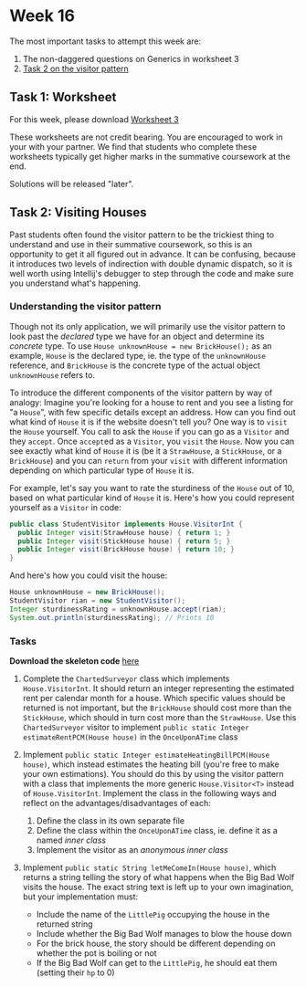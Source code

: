 # Week 16

The most important tasks to attempt this week are:
1. The non-daggered questions on Generics in worksheet 3 
2. [Task 2 on the visitor pattern](#task-2-visiting-houses)

## Task 1: Worksheet

For this week, please
download [Worksheet 3](https://www.ole.bris.ac.uk/bbcswebdav/courses/COMS10017_2021_TB-2/content/oo/pdfs/sheet3_problems.pdf)

These worksheets are not credit bearing. You are encouraged to work in your with your partner. We find that students who complete these worksheets typically get higher marks in the summative coursework at the end.

Solutions will be released "later". 

## Task 2: Visiting Houses

Past students often found the visitor pattern to be the trickiest thing to understand and use in their summative coursework, so this is an opportunity to get it all figured out in advance. It can be confusing, because it introduces two levels of indirection with double dynamic dispatch, so it is well worth using Intellij's debugger to step through the code and make sure you understand what's happening.

### Understanding the visitor pattern

Though not its only application, we will primarily use the visitor pattern to look past the *declared* type we have for an object and determine its *concrete* type. To use `House unknownHouse = new BrickHouse();` as an example, `House` is the declared type, ie. the type of the `unknownHouse` reference, and `BrickHouse` is the concrete type of the actual object `unknownHouse` refers to.

To introduce the different components of the visitor pattern by way of analogy: Imagine you're looking for a house to rent and you see a listing for "a `House`", with few specific details except an address. How can you find out what kind of `House` it is if the website doesn't tell you? One way is to `visit` the `House` yourself. You call to ask the `House` if you can go as a `Visitor` and they `accept`. Once `accept`ed as a `Visitor`, you `visit` the `House`. Now you can see exactly what kind of `House` it is (be it a `StrawHouse`, a `StickHouse`, or a `BrickHouse`) and you can `return` from your `visit` with different information depending on which particular type of `House` it is.

For example, let's say you want to rate the sturdiness of the `House` out of 10, based on what particular kind of `House` it is. Here's how you could represent yourself as a `Visitor` in code:

```java
public class StudentVisitor implements House.VisitorInt {
  public Integer visit(StrawHouse house) { return 1; }
  public Integer visit(StickHouse house) { return 5; }
  public Integer visit(BrickHouse house) { return 10; }
}
```

And here's how you could visit the house:

```java
House unknownHouse = new BrickHouse();
StudentVisitor rian = new StudentVisitor();
Integer sturdinessRating = unknownHouse.accept(rian);
System.out.println(sturdinessRating); // Prints 10
```


### Tasks

**Download the skeleton code** [here](https://www.ole.bris.ac.uk/bbcswebdav/courses/COMS10017_2021_TB-2/content/oo/code/house-visitor-skeleton.zip)

1. Complete the `ChartedSurveyor` class which implements `House.VisitorInt`. It should return an integer representing the estimated rent per calendar month for a house. Which specific values should be returned is not important, but the `BrickHouse` should cost more than the `StickHouse`, which should in turn cost more than the `StrawHouse`. Use this `ChartedSurveyor` visitor to implement `public static Integer estimateRentPCM(House house)` in the `OnceUponATime` class

2. Implement `public static Integer estimateHeatingBillPCM(House house)`, which instead estimates the heating bill (you're free to make your own estimations). You should do this by using the visitor pattern with a class that implements the more generic `House.Visitor<T>` instead of `House.VisitorInt`. Implement the class in the following ways and reflect on the advantages/disadvantages of each:
   1. Define the class in its own separate file
   2. Define the class within the `OnceUponATime` class, ie. define it as a named *inner class*
   3. Implement the visitor as an *anonymous inner class*

3. Implement `public static String letMeComeIn(House house)`, which returns a string telling the story of what happens when the Big Bad Wolf visits the house. The exact string text is left up to your own imagination, but your implementation must:
   - Include the name of the `LittlePig` occupying the house in the returned string
   - Include whether the Big Bad Wolf manages to blow the house down 
   - For the brick house, the story should be different depending on whether the pot is boiling or not
   - If the Big Bad Wolf can get to the `LittlePig`, he should eat them (setting their `hp` to 0)
